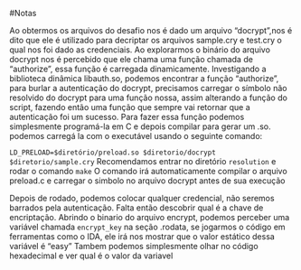 #Notas

Ao obtermos os arquivos do desafio nos é dado um arquivo “docrypt”,nos é dito que ele é utilizado para decriptar os arquivos sample.cry e test.cry o qual nos foi dado as credenciais.
Ao explorarmos o binário do arquivo docrypt nos é percebido que ele chama uma função chamada de “authorize”, essa função é carregada dinamicamente.
Investigando a biblioteca dinâmica libauth.so, podemos encontrar a função “authorize”, para burlar a autenticação do docrypt, precisamos carregar o símbolo não resolvido do docrypt para uma função nossa, assim alterando a função do script, fazendo então uma função que sempre vai retornar que a autenticação foi um sucesso.
Para fazer essa função podemos simplesmente programá-la em C e depois compilar para gerar um .so.
podemos carregá la com o executável usando o seguinte comando: 

`LD_PRELOAD=$diretório/preload.so $diretorio/docrypt $diretorio/sample.cry`
Recomendamos entrar no diretório `resolution` e rodar o comando `make`
O comando irá automaticamente compilar o arquivo preload.c e carregar o simbolo no arquivo docrypt antes de sua execução

Depois de rodado, podemos colocar qualquer credencial, não seremos barrados pela autenticação. Falta então descobrir qual é a chave de encriptação.
Abrindo o binario do arquivo encrypt, podemos perceber uma variável chamada `encrypt_key` na seção .rodata, se jogarmos o código em ferramentas como o IDA, ele irá nos mostrar que o valor estático dessa variável é “easy”
Tambem podemos simplesmente olhar no código hexadecimal e ver qual é o valor da variavel

